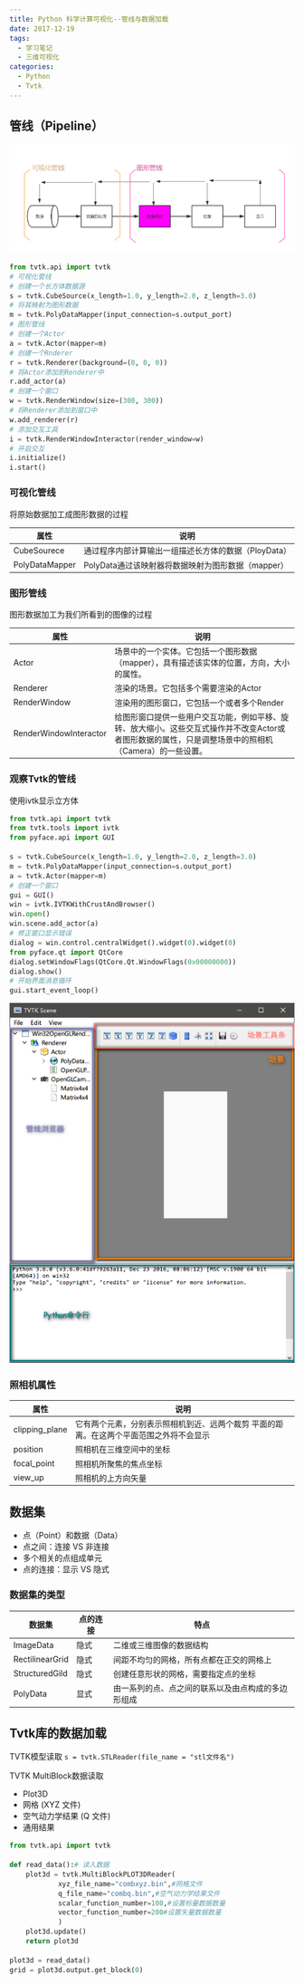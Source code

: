 ```yaml
---
title: Python 科学计算可视化--管线与数据加载
date: 2017-12-19
tags:
  - 学习笔记
  - 三维可视化
categories: 
  - Python
  - Tvtk
---
```


## 管线（Pipeline）
![可视化](2017-12-19-Tvtk管线与数据加载/可视化.png)

<!-- more -->

```python
from tvtk.api import tvtk
# 可视化管线
# 创建一个长方体数据源 
s = tvtk.CubeSource(x_length=1.0, y_length=2.0, z_length=3.0)
# 将其映射为图形数据 
m = tvtk.PolyDataMapper(input_connection=s.output_port)
# 图形管线
# 创建一个Actor 
a = tvtk.Actor(mapper=m)
# 创建一个Rnderer 
r = tvtk.Renderer(background=(0, 0, 0))
# 将Actor添加到Renderer中 
r.add_actor(a)
# 创建一个窗口 
w = tvtk.RenderWindow(size=(300, 300))
# 将Renderer添加到窗口中 
w.add_renderer(r)
# 添加交互工具 
i = tvtk.RenderWindowInteractor(render_window=w)
# 开启交互 
i.initialize()
i.start()
```
### 可视化管线
将原始数据加工成图形数据的过程

| 属性             | 说明                               |
| -------------- | -------------------------------- |
| CubeSourece    | 通过程序内部计算输出一组描述长方体的数据（PloyData）   |
| PolyDataMapper | PolyData通过该映射器将数据映射为图形数据（mapper） |

### 图形管线
图形数据加工为我们所看到的图像的过程


| 属性                     | 说明                                       |
| ---------------------- | ---------------------------------------- |
| Actor                  | 场景中的一个实体。它包括一个图形数据（mapper），具有描述该实体的位置，方向，大小的属性。 |
| Renderer               | 渲染的场景。它包括多个需要渲染的Actor                    |
| RenderWindow           | 渲染用的图形窗口，它包括一个或者多个Render                 |
| RenderWindowInteractor | 给图形窗口提供一些用户交互功能，例如平移、旋转、放大缩小。这些交互式操作并不改变Actor或者图形数据的属性，只是调整场景中的照相机（Camera）的一些设置。 |

### 观察Tvtk的管线
使用ivtk显示立方体
```python
from tvtk.api import tvtk
from tvtk.tools import ivtk
from pyface.api import GUI

s = tvtk.CubeSource(x_length=1.0, y_length=2.0, z_length=3.0)
m = tvtk.PolyDataMapper(input_connection=s.output_port)
a = tvtk.Actor(mapper=m)
# 创建一个窗口
gui = GUI()
win = ivtk.IVTKWithCrustAndBrowser()
win.open()
win.scene.add_actor(a)
# 修正窗口显示错误
dialog = win.control.centralWidget().widget(0).widget(0)
from pyface.qt import QtCore
dialog.setWindowFlags(QtCore.Qt.WindowFlags(0x00000000))
dialog.show()
# 开始界面消息循环
gui.start_event_loop()
```

![tools](2017-12-19-Tvtk管线与数据加载/tools.jpg)

### 照相机属性

| 属性             | 说明                                       |
| -------------- | ---------------------------------------- |
| clipping\_plane | 它有两个元素，分别表示照相机到近、远两个裁剪 平面的距离。在这两个平面范围之外将不会显示 |
| position       | 照相机在三维空间中的坐标                             |
| focal\_point    | 照相机所聚焦的焦点坐标                              |
| view\_up        | 照相机的上方向矢量                                |

## 数据集
- 点（Point）和数据（Data）
- 点之间：连接 VS 非连接
- 多个相关的点组成单元
- 点的连接：显示 VS 隐式

### 数据集的类型

| 数据集             | 点的连接 | 特点                        |
| --------------- | ---- | ------------------------- |
| ImageData       | 隐式   | 二维或三维图像的数据结构              |
| RectilinearGrid | 隐式   | 间距不均匀的网格，所有点都在正交的网格上      |
| StructuredGild  | 隐式   | 创建任意形状的网格，需要指定点的坐标        |
| PolyData        | 显式   | 由一系列的点、点之间的联系以及由点构成的多边形组成 |

## Tvtk库的数据加载
TVTK模型读取
`s = tvtk.STLReader(file_name = "stl文件名")`

TVTK MultiBlock数据读取

- Plot3D
- 网格 (XYZ 文件)
- 空气动力学结果 (Q 文件)
- 通用结果

```python
from tvtk.api import tvtk
 
def read_data():# 读入数据
    plot3d = tvtk.MultiBlockPLOT3DReader(
            xyz_file_name="combxyz.bin",#网格文件
            q_file_name="combq.bin",#空气动力学结果文件
            scalar_function_number=100,#设置标量数据数量
            vector_function_number=200#设置矢量数据数量
            )
    plot3d.update()
    return plot3d
 
plot3d = read_data()
grid = plot3d.output.get_block(0)
```







